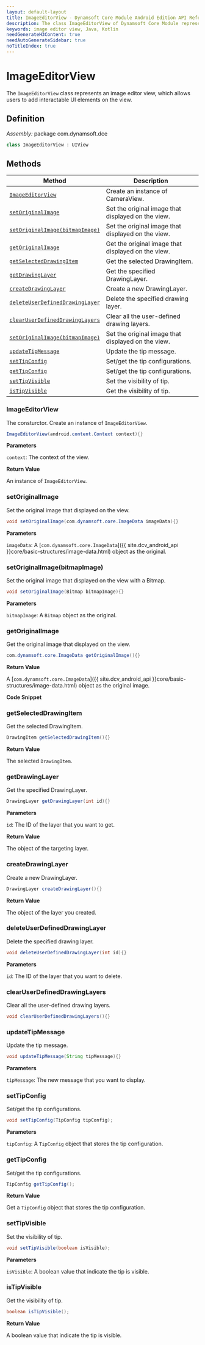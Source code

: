 ```yaml
---
layout: default-layout
title: ImageEditorView - Dynamsoft Core Module Android Edition API Reference
description: The class ImageEditorView of Dynamsoft Core Module represents an image editor view, which allows users to add interactable UI elements on the view.
keywords: image editor view, Java, Kotlin
needGenerateH3Content: true
needAutoGenerateSidebar: true
noTitleIndex: true
---
```


# ImageEditorView

The `ImageEditorView` class represents an image editor view, which allows users to add interactable UI elements on the view.

## Definition

*Assembly:* package com.dynamsoft.dce

```java
class ImageEditorView : UIView
```

## Methods

| Method | Description |
|------- |-------------|
| [`ImageEditorView`](#imageeditorview-1) | Create an instance of CameraView. |
| [`setOriginalImage`](#setoriginalimage) | Set the original image that displayed on the view. |
| [`setOriginalImage(bitmapImage)`](#setoriginalimagebitmapimage) | Set the original image that displayed on the view. |
| [`getOriginalImage`](#getoriginalimage) | Get the original image that displayed on the view. |
| [`getSelectedDrawingItem`](#getselecteddrawingitem) | Get the selected DrawingItem. |
| [`getDrawingLayer`](#getdrawinglayer) | Get the specified DrawingLayer. |
| [`createDrawingLayer`](#createdrawinglayer) | Create a new DrawingLayer. |
| [`deleteUserDefinedDrawingLayer`](#deleteuserdefineddrawinglayer) | Delete the specified drawing layer. |
| [`clearUserDefinedDrawingLayers`](#clearuserdefineddrawinglayers) | Clear all the user-defined drawing layers. |
| [`setOriginalImage(bitmapImage)`](#setoriginalimagebitmapimage) | Set the original image that displayed on the view. |
| [`updateTipMessage`](#updatetipmessage) | Update the tip message. |
| [`setTipConfig`](#settipconfig) | Set/get the tip configurations. |
| [`getTipConfig`](#gettipconfig) | Set/get the tip configurations. |
| [`setTipVisible`](#settipvisible) | Set the visibility of tip. |
| [`isTipVisible`](#istipvisible) | Get the visibility of tip. |

### ImageEditorView

The consturctor. Create an instance of `ImageEditorView`.

```java
ImageEditorView(android.content.Context context){}
```

**Parameters**

`context`: The context of the view.

**Return Value**

An instance of `ImageEditorView`.

### setOriginalImage

Set the original image that displayed on the view.

```java
void setOriginalImage(com.dynamsoft.core.ImageData imageData){}
```

**Parameters**

`imageData`: A [`com.dynamsoft.core.ImageData`]({{ site.dcv_android_api }}core/basic-structures/image-data.html) object as the original.

### setOriginalImage(bitmapImage)

Set the original image that displayed on the view with a Bitmap.

```java
void setOriginalImage(Bitmap bitmapImage){}
```

**Parameters**

`bitmapImage`: A `Bitmap` object as the original.

### getOriginalImage

Get the original image that displayed on the view.

```java
com.dynamsoft.core.ImageData getOriginalImage(){}
```

**Return Value**

A [`com.dynamsoft.core.ImageData`]({{ site.dcv_android_api }}core/basic-structures/image-data.html) object as the original image.

**Code Snippet**

### getSelectedDrawingItem

Get the selected DrawingItem.

```java
DrawingItem getSelectedDrawingItem(){}
```

**Return Value**

The selected `DrawingItem`.

### getDrawingLayer

Get the specified DrawingLayer.

```java
DrawingLayer getDrawingLayer(int id){}
```

**Parameters**

`id`: The ID of the layer that you want to get.

**Return Value**

The object of the targeting layer.

### createDrawingLayer

Create a new DrawingLayer.

```java
DrawingLayer createDrawingLayer(){}
```

**Return Value**

The object of the layer you created.

### deleteUserDefinedDrawingLayer

Delete the specified drawing layer.

```java
void deleteUserDefinedDrawingLayer(int id){}
```

**Parameters**

`id`: The ID of the layer that you want to delete.

### clearUserDefinedDrawingLayers

Clear all the user-defined drawing layers.

```java
void clearUserDefinedDrawingLayers(){}
```

### updateTipMessage

Update the tip message.

```java
void updateTipMessage(String tipMessage){}
```

**Parameters**

`tipMessage`: The new message that you want to display.

### setTipConfig

Set/get the tip configurations.

```java
void setTipConfig(TipConfig tipConfig);
```

**Parameters**

`tipConfig`: A `TipConfig` object that stores the tip configuration.

### getTipConfig

Set/get the tip configurations.

```java
TipConfig getTipConfig();
```

**Return Value**

Get a `TipConfig` object that stores the tip configuration.

### setTipVisible

Set the visibility of tip.

```java
void setTipVisible(boolean isVisible);
```

**Parameters**

`isVisible`: A boolean value that indicate the tip is visible.

### isTipVisible

Get the visibility of tip.

```java
boolean isTipVisible();
```

**Return Value**

A boolean value that indicate the tip is visible.
